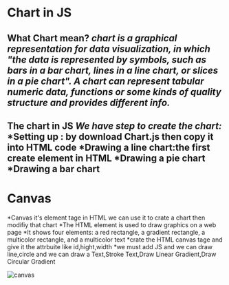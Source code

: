 # Chart in JS
**What Chart mean?**
*chart is a graphical representation for data visualization, in which "the data is represented by symbols, such as bars in a bar chart, lines in a line chart, or slices in a pie chart". A chart can represent tabular numeric data, functions or some kinds of quality structure and provides different info.*
---------------------------------------------------------------------------------
**The chart in JS**
*We have step to create the chart:*
*Setting up : by download Chart.js then copy it into HTML code
*Drawing a line chart:the first create  element in HTML
*Drawing a pie chart
*Drawing a bar chart
--------------------------------------------------------------------------------------------------------
# Canvas
*Canvas it's element tage in HTML we can use it to crate a chart then modifiy that chart
*The HTML <canvas> element is used to draw graphics on a web page
*It shows four elements: a red rectangle, a gradient rectangle, a multicolor rectangle, and a multicolor text
*crate the HTML canvas tage and give it the attrbuite like id,hight,width
*we must add JS and we can draw line,circle and we can draw a Text,Stroke Text,Draw Linear Gradient,Draw Circular Gradient 




![canvas](https://i.stack.imgur.com/642Ei.png)
